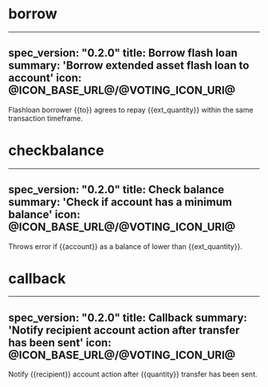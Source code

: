 <h1 class="contract">borrow</h1>

---
spec_version: "0.2.0"
title: Borrow flash loan
summary: 'Borrow extended asset flash loan to account'
icon: @ICON_BASE_URL@/@VOTING_ICON_URI@
---

Flashloan borrower {{to}} agrees to repay {{ext_quantity}} within the same transaction timeframe.

<h1 class="contract">checkbalance</h1>

---
spec_version: "0.2.0"
title: Check balance
summary: 'Check if account has a minimum balance'
icon: @ICON_BASE_URL@/@VOTING_ICON_URI@
---

Throws error if {{account}} as a balance of lower than {{ext_quantity}}.

<h1 class="contract">callback</h1>

---
spec_version: "0.2.0"
title: Callback
summary: 'Notify recipient account action after transfer has been sent'
icon: @ICON_BASE_URL@/@VOTING_ICON_URI@
---

Notify {{recipient}} account action after {{quantity}} transfer has been sent.
